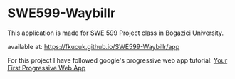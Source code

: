 # SWE599-Waybillr

This application is made for SWE 599 Project class in Bogazici University. 

available at: https://fkucuk.github.io/SWE599-Waybillr/app

For this project I have followed google's progressive web app tutorial:
[Your First Progressive Web App](https://developers.google.com/web/fundamentals/codelabs/your-first-pwapp/)
